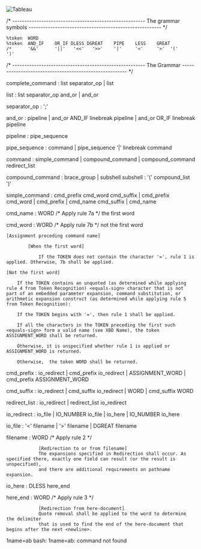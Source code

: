 
![Tableau](https://github.com/jgiron42/minishell_v2/blob/parsing/Tableau.png)

/* -------------------------------------------------------
   The grammar symbols
   ------------------------------------------------------- */

	%token  WORD
	%token  AND_IF    OR_IF	DLESS DGREAT 	PIPE	LESS	GREAT
	/*      '&&'      '||'	 '<<'   '>>'	'|'		'<'     '>'  '('		')'

/* -------------------------------------------------------
   The Grammar
   ------------------------------------------------------- */

complete_command : list separator_op
        		 | list

list             : list separator_op and_or
                 |                   and_or

separator_op     :  ';'

and_or           :                         pipeline
                 | and_or AND_IF linebreak pipeline
                 | and_or OR_IF  linebreak pipeline

pipeline         :      pipe_sequence

pipe_sequence    :                             command
                 | pipe_sequence '|' linebreak command

command          : simple_command
                 | compound_command
                 | compound_command redirect_list

compound_command : brace_group
                 | subshell
subshell         : '(' compound_list ')'

simple_command   : cmd_prefix cmd_word cmd_suffix
                 | cmd_prefix cmd_word
                 | cmd_prefix
                 | cmd_name cmd_suffix
                 | cmd_name

cmd_name         : WORD                   /* Apply rule 7a */ the first word

cmd_word         : WORD                   /* Apply rule 7b */ not the first word


	[Assignment preceding command name]

			[When the first word]

				If the TOKEN does not contain the character '=', rule 1 is applied. Otherwise, 7b shall be applied.

	[Not the first word]

		If the TOKEN contains an unquoted (as determined while applying rule 4 from Token Recognition) <equals-sign> character that is not part of an embedded parameter expansion, command substitution, or arithmetic expansion construct (as determined while applying rule 5 from Token Recognition):

		If the TOKEN begins with '=', then rule 1 shall be applied.

		If all the characters in the TOKEN preceding the first such <equals-sign> form a valid name (see XBD Name), the token ASSIGNMENT_WORD shall be returned.

		Otherwise, it is unspecified whether rule 1 is applied or ASSIGNMENT_WORD is returned.

		Otherwise, 	the token WORD shall be returned.


cmd_prefix       :            io_redirect
                 | cmd_prefix io_redirect
                 |            ASSIGNMENT_WORD
                 | cmd_prefix ASSIGNMENT_WORD

cmd_suffix       :            io_redirect
                 | cmd_suffix io_redirect
                 |            WORD
                 | cmd_suffix WORD

redirect_list    :               io_redirect
                 | redirect_list io_redirect

io_redirect      :           io_file
                 | IO_NUMBER io_file
                 |           io_here
                 | IO_NUMBER io_here

io_file          : '<'       filename
                 | '>'       filename
                 | DGREAT    filename

filename         : WORD                      /* Apply rule 2 */

				[Redirection to or from filename]
				The expansions specified in Redirection shall occur. As specified there, exactly one field can result (or the result is unspecified),
				and there are additional requirements on pathname expansion.


io_here          : DLESS     here_end

here_end         : WORD                      /* Apply rule 3 */

				[Redirection from here-document]
				Quote removal shall be applied to the word to determine the delimiter
				that is used to find the end of the here-document that begins after the next <newline>.

1name=ab
bash: 1name=ab: command not found
